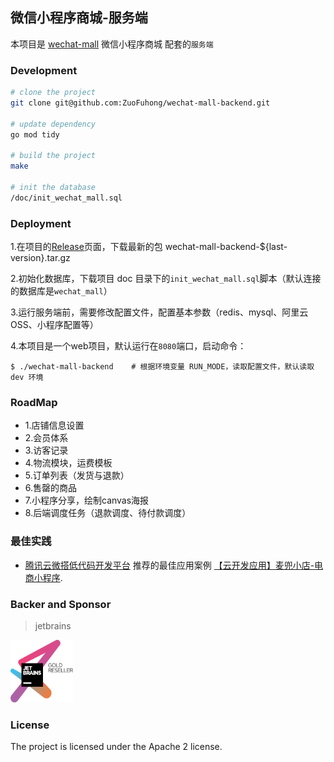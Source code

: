 ## 微信小程序商城-服务端

本项目是 [wechat-mall](https://github.com/ZuoFuhong/wechat-mall-miniapp) 微信小程序商城 配套的`服务端`

### Development

```sh
# clone the project
git clone git@github.com:ZuoFuhong/wechat-mall-backend.git

# update dependency
go mod tidy

# build the project
make

# init the database
/doc/init_wechat_mall.sql
```

### Deployment

1.在项目的[Release](https://github.com/ZuoFuhong/wechat-mall-backend/releases)页面，下载最新的包 wechat-mall-backend-${last-version}.tar.gz

2.初始化数据库，下载项目 doc 目录下的`init_wechat_mall.sql`脚本（默认连接的数据库是`wechat_mall`）

3.运行服务端前，需要修改配置文件，配置基本参数（redis、mysql、阿里云OSS、小程序配置等）

4.本项目是一个web项目，默认运行在`8080`端口，启动命令：

```
$ ./wechat-mall-backend    # 根据环境变量 RUN_MODE，读取配置文件，默认读取 dev 环境 
```


### RoadMap

- 1.店铺信息设置
- 2.会员体系
- 3.访客记录
- 4.物流模块，运费模板
- 5.订单列表（发货与退款）
- 6.售罄的商品
- 7.小程序分享，绘制canvas海报
- 8.后端调度任务（退款调度、待付款调度）

### 最佳实践

- [腾讯云微搭低代码开发平台](https://cloud.tencent.com/product/weda) 推荐的最佳应用案例 [【云开发应用】麦兜小店-电商小程序](https://github.com/WeDaHub/incubator-mcdull-mall).

### Backer and Sponsor
> jetbrains

<a href="https://www.jetbrains.com/?from=ZuoFuhong/bulb" target="_blank">
<img src="https://github.com/ZuoFuhong/bulb/blob/master/doc/jetbrains-gold-reseller.svg" width="100px" height="100px">
</a>

### License

The project is licensed under the Apache 2 license.
